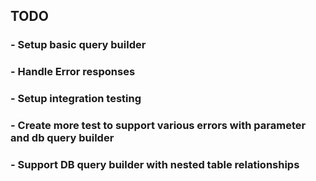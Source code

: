 ## TODO

### - Setup basic query builder

### - Handle Error responses

### - Setup integration testing

### - Create more test to support various errors with parameter and db query builder

### - Support DB query builder with nested table relationships